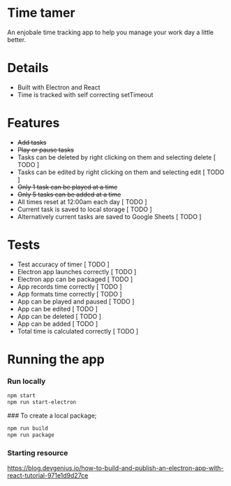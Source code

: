 # Time tamer 
An enjobale time tracking app to help you manage your work day a little better.


# Details
- Built with Electron and React 
- Time is tracked with self correcting setTimeout

# Features
- ~~Add tasks~~
- ~~Play or pause tasks~~
- Tasks can be deleted by right clicking on them and selecting delete  [ TODO ]
- Tasks can be edited by right clicking on them and selecting edit  [ TODO ]
- ~~Only 1 task can be played at a time~~
- ~~Only 5 tasks can be added at a time~~
- All times reset at 12:00am each day  [ TODO ]
- Current task is saved to local storage [ TODO ]
- Alternatively current tasks are saved to Google Sheets [ TODO ]

# Tests 
- Test accuracy of timer [ TODO ]
- Electron app launches correctly [ TODO ]
- Electron app can be packaged [ TODO ]
- App records time correctly [ TODO ]
- App formats time correctly [ TODO ]
- App can be played and paused [ TODO ]
- App can be edited [ TODO ]
- App can be deleted [ TODO ]
- App can be added [ TODO ]
- Total time is calculated correctly [ TODO ]

# Running the app 
### Run locally 
``` bash 
npm start
npm run start-electron
```

### To create a local package;

```bash 
npm run build
npm run package
```


### Starting resource 
https://blog.devgenius.io/how-to-build-and-publish-an-electron-app-with-react-tutorial-971e1d9d27ce